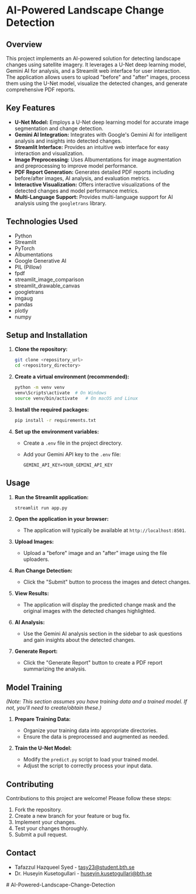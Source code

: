 # AI-Powered Landscape Change Detection

## Overview

This project implements an AI-powered solution for detecting landscape changes using satellite imagery. It leverages a U-Net deep learning model, Gemini AI for analysis, and a Streamlit web interface for user interaction. The application allows users to upload "before" and "after" images, process them using the U-Net model, visualize the detected changes, and generate comprehensive PDF reports.

## Key Features

*   **U-Net Model:** Employs a U-Net deep learning model for accurate image segmentation and change detection.
*   **Gemini AI Integration:** Integrates with Google's Gemini AI for intelligent analysis and insights into detected changes.
*   **Streamlit Interface:** Provides an intuitive web interface for easy interaction and visualization.
*   **Image Preprocessing:** Uses Albumentations for image augmentation and preprocessing to improve model performance.
*   **PDF Report Generation:** Generates detailed PDF reports including before/after images, AI analysis, and evaluation metrics.
*   **Interactive Visualization:** Offers interactive visualizations of the detected changes and model performance metrics.
*   **Multi-Language Support:** Provides multi-language support for AI analysis using the `googletrans` library.

## Technologies Used

*   Python
*   Streamlit
*   PyTorch
*   Albumentations
*   Google Generative AI
*   PIL (Pillow)
*   fpdf
*   streamlit\_image\_comparison
*   streamlit\_drawable\_canvas
*   googletrans
*   imgaug
*   pandas
*   plotly
*   numpy

## Setup and Installation

1.  **Clone the repository:**

    ```bash
    git clone <repository_url>
    cd <repository_directory>
    ```

2.  **Create a virtual environment (recommended):**

    ```bash
    python -m venv venv
    venv\Scripts\activate  # On Windows
    source venv/bin/activate   # On macOS and Linux
    ```

3.  **Install the required packages:**

    ```bash
    pip install -r requirements.txt
    ```

4.  **Set up the environment variables:**

    *   Create a `.env` file in the project directory.
    *   Add your Gemini API key to the `.env` file:

        ```
        GEMINI_API_KEY=YOUR_GEMINI_API_KEY
        ```

## Usage

1.  **Run the Streamlit application:**

    ```bash
    streamlit run app.py
    ```

2.  **Open the application in your browser:**

    *   The application will typically be available at `http://localhost:8501`.

3.  **Upload Images:**

    *   Upload a "before" image and an "after" image using the file uploaders.

4.  **Run Change Detection:**

    *   Click the "Submit" button to process the images and detect changes.

5.  **View Results:**

    *   The application will display the predicted change mask and the original images with the detected changes highlighted.

6.  **AI Analysis:**

    *   Use the Gemini AI analysis section in the sidebar to ask questions and gain insights about the detected changes.

7.  **Generate Report:**

    *   Click the "Generate Report" button to create a PDF report summarizing the analysis.

## Model Training

*(Note: This section assumes you have training data and a trained model. If not, you'll need to create/obtain these.)*

1.  **Prepare Training Data:**

    *   Organize your training data into appropriate directories.
    *   Ensure the data is preprocessed and augmented as needed.

2.  **Train the U-Net Model:**

    *   Modify the `predict.py` script to load your trained model.
    *   Adjust the script to correctly process your input data.

## Contributing

Contributions to this project are welcome! Please follow these steps:

1.  Fork the repository.
2.  Create a new branch for your feature or bug fix.
3.  Implement your changes.
4.  Test your changes thoroughly.
5.  Submit a pull request.


## Contact

*   Tafazzul Hazqueel Syed - tasy23@student.bth.se
*   Dr. Huseyin Kusetogullari - huseyin.kusetogullari@bth.se



#   A I - P o w e r e d - L a n d s c a p e - C h a n g e - D e t e c t i o n 
 
 

